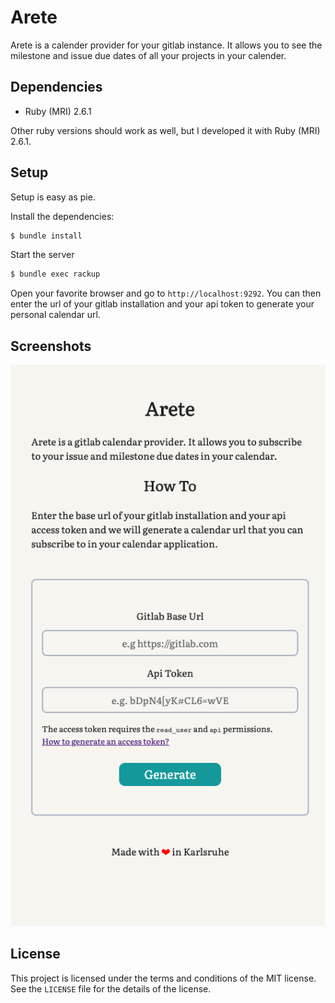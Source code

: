 # Arete

Arete is a calender provider for your gitlab instance. It allows
you to see the milestone and issue due dates of all your projects
in your calender.

## Dependencies

- Ruby (MRI) 2.6.1

Other ruby versions should work as well, but I developed it with Ruby (MRI) 2.6.1.

## Setup

Setup is easy as pie.

Install the dependencies:

```bash
$ bundle install
```

Start the server

```bash
$ bundle exec rackup
```

Open your favorite browser and go to `http://localhost:9292`. You can then
enter the url of your gitlab installation and your api token to generate
your personal calendar url.

## Screenshots

![Arete UI Screenshot](./.screenshots/arete_ui_screenshot.png)

## License

This project is licensed under the terms and conditions of the MIT license.
See the `LICENSE` file for the details of the license.
